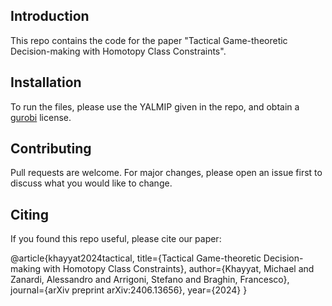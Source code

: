 ## Introduction

This repo contains the code for the paper "Tactical Game-theoretic Decision-making with Homotopy Class Constraints".

## Installation

To run the files, please use the YALMIP given in the repo, and obtain a [gurobi](https://www.gurobi.com/) license.

## Contributing

Pull requests are welcome. For major changes, please open an issue first to discuss what you would like to change.

## Citing

If you found this repo useful, please cite our paper:

@article{khayyat2024tactical,
  title={Tactical Game-theoretic Decision-making with Homotopy Class Constraints},
  author={Khayyat, Michael and Zanardi, Alessandro and Arrigoni, Stefano and Braghin, Francesco},
  journal={arXiv preprint arXiv:2406.13656},
  year={2024}
}

